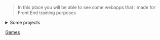 > In this place you will be able to see some webapps that i made for Front End training purposes

<details>
    <summary>Some projects</summary>
    <a href="https://felpzsouls.github.io/webapps/love">Love</a><br> Declare your love to your loved one<br>
    <a href="https://felpzsouls.github.io/webapps/task%20list">Task List</a><br> Create a to-do list to make your daily life easier<br>
    <a href="https://felpzsouls.github.io/webapps/clock">Clock</a><br>See the current time and day on your computer<br>
</details>

[Games](https://felpzsouls.github.io/webapps/games)
